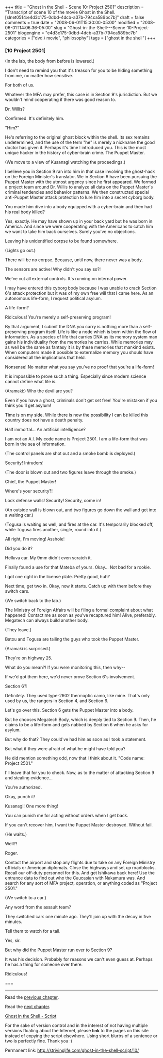 +++
title = "Ghost in the Shell - Scene 10: Project 2501"
description = "Transcript of scene 10 of the movie Ghost in the Shell. [slnet0514:e4d3c175-0dbd-4dcb-a37b-794ca589bc7b]"
draft = false
comments = true
date = "2008-06-01T15:30:00-05:00"
modified = "2008-06-01T14:06:36-05:00"
slug = "Ghost-in-the-Shell---Scene-10-Project-2501"
blogengine = "e4d3c175-0dbd-4dcb-a37b-794ca589bc7b"
categories = ["dvd / movie", "philosophy"]
tags = ["ghost in the shell"]
+++

<h3>[10 Project 2501]</h3>
<p>
(In the lab, the body from before is lowered.) 
</p>
<p>
I don&#39;t need to remind you that it&#39;s treason for you to be hiding something from me, no matter how sensitive. 
</p>
<p>
For both of us. 
</p>
<p>
Whatever the MFA may prefer, this case is in Section 9&#39;s jurisdiction. But we wouldn&#39;t mind cooperating if there was good reason to. 
</p>
<p>
Dr. Willis? 
</p>
<p>
Confirmed. It&#39;s definitely him. 
</p>
<p>
&quot;Him?&quot; 
</p>
<p>
He&#39;s referring to the original ghost block within the shell. Its sex remains undetermined, and the use of the term &quot;he&quot; is merely a nickname the good doctor has given it. Perhaps it&#39;s time I introduced you. This is the most unique hacker in the history of cyber-brain crime. The Puppet Master. 
</p>
<p>
(We move to a view of Kusanagi watching the proceedings.) 
</p>
<p>
I believe you in Section 9 ran into him in that case involving the ghost-hack on the Foreign Minister&#39;s translator. We in Section 6 have been pursuing the Puppet Master with the utmost urgency since he first appeared. We formed a project team around Dr. Willis to analyze all data on the Puppet Master&#39;s criminal tendencies and behavior patterns. We then constructed special anti-Puppet Master attack protection to lure him into a secret cyborg body. 
</p>
<p>
You made him dive into a body equipped with a cyber-brain and then had his real body killed? 
</p>
<p>
Yes, exactly. He may have shown up in your back yard but he was born in America. And since we were cooperating with the Americans to catch him we want to take him back ourselves. Surely you&#39;ve no objections. 
</p>
<p>
Leaving his unidentified corpse to be found somewhere. 
</p>
<p>
(Lights go out.) 
</p>
<p>
There will be no corpse. Because, until now, there never was a body. 
</p>
<p>
The sensors are active! Why didn&#39;t you say so?! 
</p>
<p>
We&#39;ve cut all external controls. It&#39;s running on internal power. 
</p>
<p>
I may have entered this cyborg body because I was unable to crack Section 6&#39;s attack protection but it was of my own free will that I came here. As an autonomous life-form, I request political asylum. 
</p>
<p>
A life-form? 
</p>
<p>
Ridiculous! You&#39;re merely a self-preserving program! 
</p>
<p>
By that argument, I submit the DNA you carry is nothing more than a self-preserving program itself. Life is like a node which is born within the flow of information. As a species of life that carries DNA as its memory system man gains his individuality from the memories he carries. While memories may as well be the same as fantasy it is by these memories that mankind exists. When computers made it possible to externalize memory you should have considered all the implications that held. 
</p>
<p>
Nonsense! No matter what you say you&#39;ve no proof that you&#39;re a life-form! 
</p>
<p>
It is impossible to prove such a thing. Especially since modern science cannot define what life is. 
</p>
<p>
(Aramaki:) Who the devil are you? 
</p>
<p>
Even if you have a ghost, criminals don&#39;t get set free! You&#39;re mistaken if you think you&#39;ll get asylum! 
</p>
<p>
Time is on my side. While there is now the possibility I can be killed this country does not have a death penalty. 
</p>
<p>
Half immortal... An artificial intelligence? 
</p>
<p>
I am not an A.I. My code name is Project 2501. I am a life-form that was born in the sea of information. 
</p>
<p>
(The control panels are shot out and a smoke bomb is deployed.) 
</p>
<p>
Security! Intruders! 
</p>
<p>
(The door is blown out and two figures leave through the smoke.) 
</p>
<p>
Chief, the Puppet Master! 
</p>
<p>
Where&#39;s your security?! 
</p>
<p>
Lock defense walls! Security! Security, come in! 
</p>
<p>
(An outside wall is blown out, and two figures go down the wall and get into a waiting car.) 
</p>
<p>
(Togusa is waiting as well, and fires at the car. It&#39;s temporarily blocked off, while Togusa fires another, single, round into it.) 
</p>
<p>
All right, I&#39;m moving! Asshole! 
</p>
<p>
Did you do it? 
</p>
<p>
Helluva car. My 9mm didn&#39;t even scratch it. 
</p>
<p>
Finally found a use for that Mateba of yours. Okay... Not bad for a rookie. 
</p>
<p>
I got one right in the license plate. Pretty good, huh? 
</p>
<p>
Next time, get two in. Okay, now it starts. Catch up with them before they switch cars. 
</p>
<p>
(We switch back to the lab.) 
</p>
<p>
The Ministry of Foreign Affairs will be filing a formal complaint about what happened! Contact me as soon as you&#39;ve recaptured him! Alive, preferably. Megatech can always build another body. 
</p>
<p>
(They leave.) 
</p>
<p>
Batou and Togusa are tailing the guys who took the Puppet Master. 
</p>
<p>
(Aramaki is surprised.) 
</p>
<p>
They&#39;re on highway 25. 
</p>
<p>
What do you mean?! If you were monitoring this, then why-- 
</p>
<p>
If we&#39;d got them here, we&#39;d never prove Section 6&#39;s involvement. 
</p>
<p>
Section 6?! 
</p>
<p>
Definitely. They used type-2902 thermoptic camo, like mine. That&#39;s only used by us, the rangers in Section 4, and Section 6. 
</p>
<p>
Let&#39;s go over this. Section 6 gets the Puppet Master into a body. 
</p>
<p>
But he chooses Megatech Body, which is deeply tied to Section 9. Then, he claims to be a life-form and gets nabbed by Section 6 when he asks for asylum. 
</p>
<p>
But why do that? They could&#39;ve had him as soon as I took a statement. 
</p>
<p>
But what if they were afraid of what he might have told you? 
</p>
<p>
He did mention something odd, now that I think about it. &quot;Code name: Project 2501.&quot; 
</p>
<p>
I&#39;ll leave that for you to check. Now, as to the matter of attacking Section 9 and stealing evidence... 
</p>
<p>
You&#39;re authorized. 
</p>
<p>
Okay, punch it! 
</p>
<p>
Kusanagi! One more thing! 
</p>
<p>
You can punish me for acting without orders when I get back. 
</p>
<p>
If you can&#39;t recover him, I want the Puppet Master destroyed. Without fail. 
</p>
<p>
(He waits.) 
</p>
<p>
Well?! 
</p>
<p>
Roger. 
</p>
<p>
Contact the airport and stop any flights due to take on any Foreign Ministry officials or American diplomats. Close the highways and set up roadblocks. Recall our off-duty personnel for this. And get Ishikawa back here! Use the entrance data to find out who the Caucasian with Nakamura was. And search for any sort of MFA project, operation, or anything coded as &quot;Project 2501.&quot; 
</p>
<p>
(We switch to a car.) 
</p>
<p>
Any word from the assault team? 
</p>
<p>
They switched cars one minute ago. They&#39;ll join up with the decoy in five minutes. 
</p>
<p>
Tell them to watch for a tail. 
</p>
<p>
Yes, sir. 
</p>
<p>
But why did the Puppet Master run over to Section 9? 
</p>
<p>
It was his decision. Probably for reasons we can&#39;t even guess at. Perhaps he has a thing for someone over there. 
</p>
<p>
Ridiculous! 
</p>
<p>
=== 
</p>
<hr />
<p>
Read the <a href="http://strivinglife.com/ghost-in-the-shell-script/09/">previous chapter</a>. 
</p>
<p>
Read the <a href="http://strivinglife.com/ghost-in-the-shell-script/11/">next chapter</a>. 
</p>
<p>
<a href="http://strivinglife.com/ghost-in-the-shell-script/">Ghost in the Shell - Script</a> 
</p>
<div class="tip">
<p>
For the sake of version control and in the interest of not having multiple versions floating about the Internet, please <strong>link</strong> to the pages on this site instead of copying the script elsewhere. Using short blurbs of a sentence or two is perfectly fine. Thank you :) 
</p>
<p>
Permanent link: <a href="http://strivinglife.com/ghost-in-the-shell-script/10/">http://strivinglife.com/ghost-in-the-shell-script/10/</a> 
</p>
</div>

